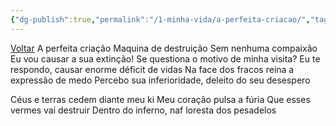 ```yaml
---
{"dg-publish":true,"permalink":"/1-minha-vida/a-perfeita-criacao/","tags":["pessoal/poesias"]}
---
```


[Voltar](1.LIFE/index)
A perfeita criação
Maquina de destruição
Sem nenhuma compaixão
Eu vou causar a sua extinção!
Se questiona o motivo de minha visita?
Eu te respondo, causar enorme déficit de vidas
Na face dos fracos reina a expressão de medo
Percebo sua inferioridade, deleito do seu desespero

Céus e terras cedem diante meu ki
Meu coração pulsa a fúria
Que esses vermes vai destruir
Dentro do inferno, naf loresta dos pesadelos